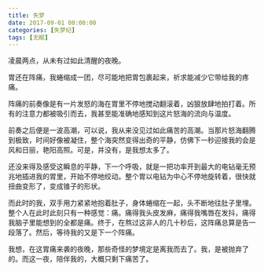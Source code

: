```yaml
---
title: 失梦
date: 2017-09-01 00:00:00
categories: [失梦纪]
tags: [无眠]
---
```


凌晨两点，从未有过如此清醒的夜晚。

胃还在阵痛，我蜷缩成一团，尽可能地把胃包裹起来，祈求能减少它带给我的疼痛。

阵痛的前奏像是有一片发怒的海在胃里不停地搅动翻滚着，凶狠放肆地拍打着。所有的注意力都被吸引而去，我甚至能准确地感知到这片怒海的流向与温度。

前奏之后便是一波高潮，可以说，我从来没见过如此痛苦的高潮。当那片怒海翻腾到极致，时间好像被凝住，整个海突然变得出奇的平静，仿佛下一秒迎接我的会是风和日丽，艳阳高照。可是，并没有，是我想太多了。

还没来得及感受这瞬息的平静，下一个呼吸，就是一把功率开到最大的电钻毫无预兆地插进我的胃里，开始不停地绞动。整个胃以电钻为中心不停地旋转着，很快就扭曲变形了，变成锥子的形状。

而此时的我，双手用力紧紧地抱着肚子，身体蜷缩在一起，头不断地往肚子里埋。整个人在此时此刻只有一种感觉：痛。痛得我头皮发麻，痛得我嘴唇在发抖，痛得我脑子里能想到的全都是痛。终于，在熬过这非人的几十秒后，这阵痛总算是告一段落了。然后，等待我的又是下一个阵痛。

我想，在这胃痛来袭的夜晚，那些奇怪的梦境定是离我而去了。我，是被抛弃了的。而这一夜，陪伴我的，大概只剩下痛苦了。

